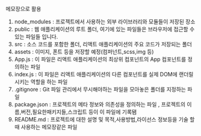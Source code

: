 메모장으로 활용
1. node_modules : 프로젝트에서 사용하는 외부 라이브러리와 모듈들이 저장된 장소
2. public : 웹 애플리케이션의 루트 폴더, 여기에 있는 파일들은 브라우저에 접근할 수 있는 파일들 입니다.
3. src : 소스 코드를 포함한 폴더, 리액트 애플리케이션의 주요 코드가 저장되는 폴더
4. assets : 이미지, 폰트 등을 저장할 예정(컴퍼넌트,scss,img 등)
5. App.js : 이 파일은 리액트 애플리케이션의 최상위 컴포넌트의 App 컴포넌트를 정의하는 파일
6. index.js : 이 파일은 리액트 애플리케이션의 다른 컴포넌트를 실제 DOM에 랜더릴 시키는 역할을 하는 파일
7. .gitignore : Git 파일 관리에서 무시해야하는 파일을 모아놓은 폴더를 지정하는 파일
8. package.json : 프로젝트의 메타 정보와 의존성을 정의하는 파일 , 프로젝트의 이름,버전,필요한패키지들,스크립트 등이 이 파일에 기록됌
9. README.md : 프로젝트에 대한 설명 및 목적,사용방법,라이선스 정보등을 기술 할 때 사용하는 메모장같은 파일